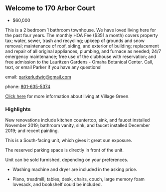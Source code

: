 ## Welcome to 170 Arbor Court

- $60,000

This is a 2 bedroom 1 bathroom townhouse. We have loved living here for the past four years. The monthly HOA Fee ($351 a month) covers property tax; water, sewer, trash and recycling; upkeep of grounds and snow removal; maintenance of roof, siding, and exterior of building; replacement and repair of all original appliances, plumbing, and furnace as needed; 24/7 emergency maintenance; free use of the clubhouse with reservation; and free admission to the Lauritzen Gardens - Omaha Botanical Center. Call, text, or email Parker if you have any questions! 

email: [parkerludwig@gmail.com](parkerludwig@gmail.com) 

phone: [801-635-5374](801-635-5374) 

[Click here](http://www.villagegreentownhouses.com) for more information about living at Village Green.



### Highlights

New renovations include kitchen countertop, sink, and faucet installed November 2019; bathroom vanity, sink, and faucet installed December 2019; and recent painting.


This is a South-facing unit, which gives it great sun exposure.


The reserved parking space is directly in front of the unit.


Unit can be sold furnished, depending on your preferences.

- Washing machine and dryer are included in the asking price.

- Piano, treadmill, tables, desk, chairs, couch, large memory foam lovesack, and bookshelf could be included. 

